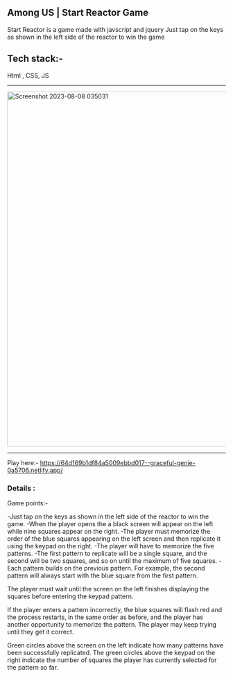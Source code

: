## Among US | Start Reactor Game
Start Reactor is a game made with javscript and jquery Just tap on the keys as shown in the left side of the reactor to win the game

## Tech stack:-
Html , CSS, JS

<hr>

<img width="819" alt="Screenshot 2023-08-08 035031" src="https://github.com/kanishkasah20/Start_Reactor/assets/114860158/5ac57c11-d3cf-4276-9591-4a7cedfe9185">

<hr>

Play here:- https://64d169b1df84a5009ebbd017--graceful-genie-0a5706.netlify.app/

<h3>Details : </h3>

Game points:-

-Just tap on the keys as shown in the left side of the reactor to win the game.
-When the player opens the a black screen will appear on the left while nine squares appear on the right.
-The player must memorize the order of the blue squares appearing on the left screen and then replicate it using the keypad on the right.
-The player will have to memorize the five patterns.
-The first pattern to replicate will be a single square, and the second will be two squares, and so on until the maximum of five squares.
-Each pattern builds on the previous pattern. For example, the second pattern will always start with the blue square from the first pattern.


The player must wait until the screen on the left finishes displaying the squares before entering the keypad pattern.

If the player enters a pattern incorrectly, the blue squares will flash red and the process restarts, in the same order as before, and the player has another opportunity to memorize the pattern. The player may keep trying until they get it correct.

Green circles above the screen on the left indicate how many patterns have been successfully replicated. The green circles above the keypad on the right indicate the number of squares the player has currently selected for the pattern so far.




